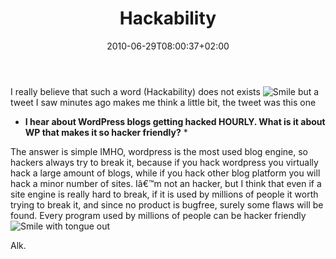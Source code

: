 ﻿---
title: "Hackability"
description: ""
date: 2010-06-29T08:00:37+02:00
draft: false
tags: [General]
categories: [General]
---
I really believe that such a word (Hackability) does not exists ![Smile](https://www.codewrecks.com/blog/wp-content/uploads/2010/06/wlEmoticonsmile.png) but a tweet I saw minutes ago makes me think a little bit, the tweet was this one

* **I hear about WordPress blogs getting hacked HOURLY. What is it about WP that makes it so hacker friendly?** *

The answer is simple IMHO, wordpress is the most used blog engine, so hackers always try to break it, because if you hack wordpress you virtually hack a large amount of blogs, while if you hack other blog platform you will hack a minor number of sites. Iâ€™m not an hacker, but I think that even if a site engine is really hard to break, if it is used by millions of people it worth trying to break it, and since no product is bugfree, surely some flaws will be found. Every program used by millions of people can be hacker friendly ![Smile with tongue out](https://www.codewrecks.com/blog/wp-content/uploads/2010/06/wlEmoticonsmilewithtongueout.png)

Alk.
